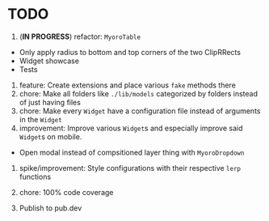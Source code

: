 # TODO

1. (**IN PROGRESS**) refactor: `MyoroTable`

- Only apply radius to bottom and top corners of the two ClipRRects
- Widget showcase
- Tests

1. feature: Create extensions and place various `fake` methods there
1. chore: Make all folders like `./lib/models` categorized by folders instead of just having files
1. chore: Make every `Widget` have a configuration file instead of arguments in the `Widget`
1. improvement: Improve various `Widget`s and especially improve said `Widget`s on mobile.

- Open modal instead of compsitioned layer thing with `MyoroDropdown`

1. spike/improvement: Style configurations with their respective `lerp` functions

1. chore: 100% code coverage
1. Publish to pub.dev
